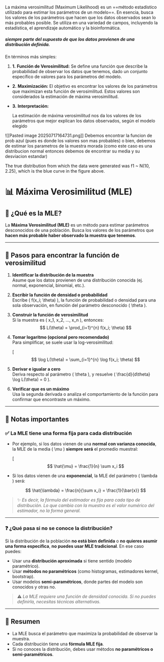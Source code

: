 La máxima verosimilitud (Maximum Likelihood) es un ==método estadístico utilizado para estimar los parámetros de un modelo==. En esencia, busca los valores de los parámetros que hacen que los datos observados sean lo más probables posible. Se utiliza en una variedad de campos, incluyendo la estadística, el aprendizaje automático y la bioinformática. 

##### **siempre parte del supuesto de que los datos provienen de una distribución definida**.

En términos más simples:
1. **1.** **Función de Verosimilitud:**
    Se define una función que describe la probabilidad de observar los datos que tenemos, dado un conjunto específico de valores para los parámetros del modelo. 
    
- **2.** **Maximización:**
    El objetivo es encontrar los valores de los parámetros que maximizan esta función de verosimilitud. Estos valores son considerados la estimación de máxima verosimilitud. 
    
- **3.** **Interpretación:**
    
    La estimación de máxima verosimilitud nos da los valores de los parámetros que mejor explican los datos observados, según el modelo elegido

![[Pasted image 20250717164731.png]]
Debemos encontrar la funcion de prob azul (pues es donde los valores son mas probables) o bien, debemos de estimar los parametros de la muestra morada (como este caso es una distribucion normal entonces debemos de encontrar su media y su desviacion estandar)

The true distribution from which the data were generated was f1 ~ N(10, 2.25), which is the blue curve in the figure above.

# 📊 Máxima Verosimilitud (MLE)

## 🧩 ¿Qué es la MLE?
La **Máxima Verosimilitud (MLE)** es un método para estimar parámetros desconocidos de una población. Busca los valores de los parámetros que **hacen más probable haber observado la muestra que tenemos**.

---

## 🧮 Pasos para encontrar la función de verosimilitud

1. **Identificar la distribución de la muestra**  
   Asume que los datos provienen de una distribución conocida (ej. normal, exponencial, binomial, etc.).

2. **Escribir la función de densidad o probabilidad**  
   Escribe \( f(x_i; \theta) \), la función de probabilidad o densidad para una sola observación, en función del parámetro desconocido \( \theta \).

3. **Construir la función de verosimilitud**  
   Si la muestra es \( x_1, x_2, ..., x_n \), entonces:
$$
   L(\theta) = \prod_{i=1}^{n} f(x_i; \theta)
   $$
   

5. **Tomar logaritmo (opcional pero recomendado)**  
   Para simplificar, se suele usar la log-verosimilitud:

   \[$$
   \log L(\theta) = \sum_{i=1}^{n} \log f(x_i; \theta)
   $$

6. **Derivar e igualar a cero**  
   Deriva respecto al parámetro \( \theta \), y resuelve \( \frac{d}{d\theta} \log L(\theta) = 0 \).

7. **Verificar que es un máximo**  
   Usa la segunda derivada o analiza el comportamiento de la función para confirmar que encontraste un máximo.

---

## 📌 Notas importantes

### ✅ La MLE tiene **una forma fija para cada distribución**

- Por ejemplo, si los datos vienen de una **normal con varianza conocida**, la MLE de la media \( \mu \) **siempre será** el promedio muestral:
  
  \[$$
  \hat{\mu} = \frac{1}{n} \sum x_i
  $$

- Si los datos vienen de una **exponencial**, la MLE del parámetro \( \lambda \) será:

  $$
  \hat{\lambda} = \frac{n}{\sum x_i} = \frac{1}{\bar{x}}
  $$

> ✨ *Es decir, la fórmula del estimador es fija para cada tipo de distribución. Lo que cambia con la muestra es el valor numérico del estimador, no la forma general.*

---

### ❓ ¿Qué pasa si **no se conoce la distribución**?

Si la distribución de la población **no está bien definida** o **no quieres asumir una forma específica**, **no puedes usar MLE tradicional**. En ese caso puedes:

- Usar una **distribución aproximada** si tiene sentido (modelo paramétrico).
- Usar **métodos no paramétricos** (como histogramas, estimadores kernel, bootstrap).
- Usar modelos **semi-paramétricos**, donde partes del modelo son conocidos y otras no.

> ⚠️ *La MLE requiere una función de densidad conocida. Si no puedes definirla, necesitas técnicas alternativas.*

---

## 🧠 Resumen

- La MLE busca el parámetro que maximiza la probabilidad de observar la muestra.
- Cada distribución tiene una **fórmula MLE fija**.
- Si no conoces la distribución, debes usar métodos **no paramétricos o semi-paramétricos**.


